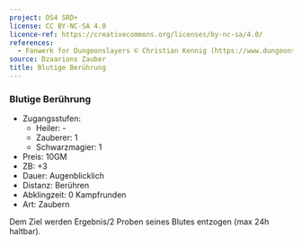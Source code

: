 ```yaml
---
project: DS4 SRD+
license: CC BY-NC-SA 4.0
licence-ref: https://creativecommons.org/licenses/by-nc-sa/4.0/
references: 
  - Fanwerk for Dungeonslayers © Christian Kennig (https://www.dungeonslayers.net/)
source: Dzaarions Zauber
title: Blutige Berührung
---
```


### Blutige Berührung

- Zugangsstufen:
  - Heiler: -
  - Zauberer: 1
  - Schwarzmagier: 1
- Preis: 10GM
- ZB: +3
- Dauer: Augenblicklich
- Distanz: Berühren
- Abklingzeit: 0 Kampfrunden
- Art: Zaubern

Dem Ziel werden Ergebnis/2 Proben seines Blutes entzogen (max 24h haltbar).

